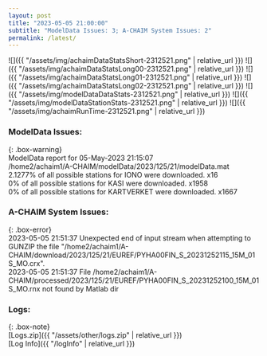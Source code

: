 ```yaml
---
layout: post
title: "2023-05-05 21:00:00"
subtitle: "ModelData Issues: 3; A-CHAIM System Issues: 2"
permalink: /latest/
---
```


![]({{ "/assets/img/achaimDataStatsShort-2312521.png" | relative_url }})
![]({{ "/assets/img/achaimDataStatsLong00-2312521.png" | relative_url }})
![]({{ "/assets/img/achaimDataStatsLong01-2312521.png" | relative_url }})
![]({{ "/assets/img/achaimDataStatsLong02-2312521.png" | relative_url }})
![]({{ "/assets/img/modelDataDataStats-2312521.png" | relative_url }})
![]({{ "/assets/img/modelDataStationStats-2312521.png" | relative_url }})
![]({{ "/assets/img/achaimRunTime-2312521.png" | relative_url }})


### ModelData Issues:  
  
{: .box-warning}  
 ModelData report for 05-May-2023 21:15:07   
 /home2/achaim1/A-CHAIM/modelData/2023/125/21/modelData.mat   
 2.1277% of all possible stations for IONO were downloaded. x16   
 0% of all possible stations for KASI were downloaded. x1958   
 0% of all possible stations for KARTVERKET were downloaded. x1667   
  
### A-CHAIM System Issues:  
  
{: .box-error}  
2023-05-05 21:51:37 Unexpected end of input stream when attempting to GUNZIP the file "/home2/achaim1/A-CHAIM/download/2023/125/21/EUREF/PYHA00FIN_S_20231252115_15M_01S_MO.crx".  
2023-05-05 21:51:37 File /home2/achaim1/A-CHAIM/processed/2023/125/21/EUREF/PYHA00FIN_S_20231252100_15M_01S_MO.rnx not found by Matlab dir  

### Logs:  
  
{: .box-note}  
[Logs.zip]({{ "/assets/other/logs.zip" | relative_url }})  
[Log Info]({{ "/logInfo" | relative_url }})  
